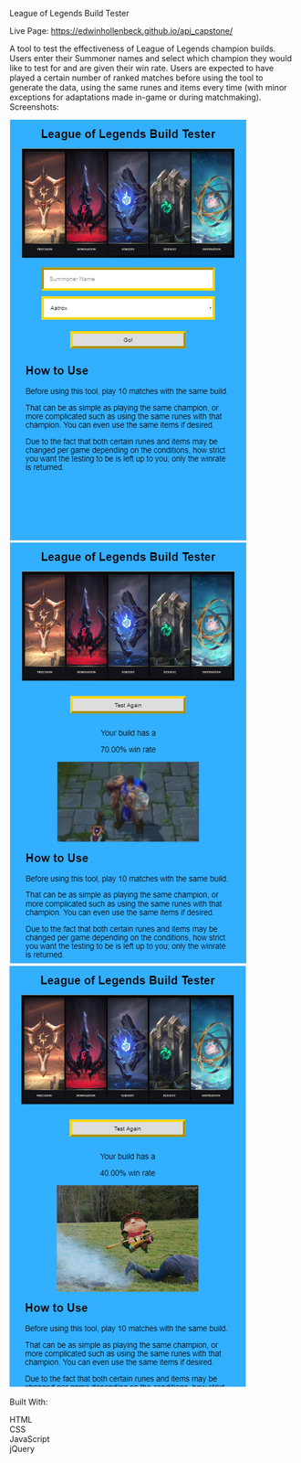 League of Legends Build Tester

Live Page: https://edwinhollenbeck.github.io/api_capstone/

A tool to test the effectiveness of League of Legends champion builds. Users enter their Summoner names and select
which champion they would like to test for and are given their win rate. Users are expected to have played a certain number of ranked matches before using the tool to generate the data, using the same runes and items every time (with minor exceptions for adaptations made in-game or during matchmaking).
Screenshots:

<img src="APICapstoneScreenshot.PNG">
<img src="APICapstoneScreenshotResults.PNG">
<img src="APICapstoneScreenshotResultsFail.PNG">

Built With:

HTML<br>
CSS<br>
JavaScript<br>
jQuery
